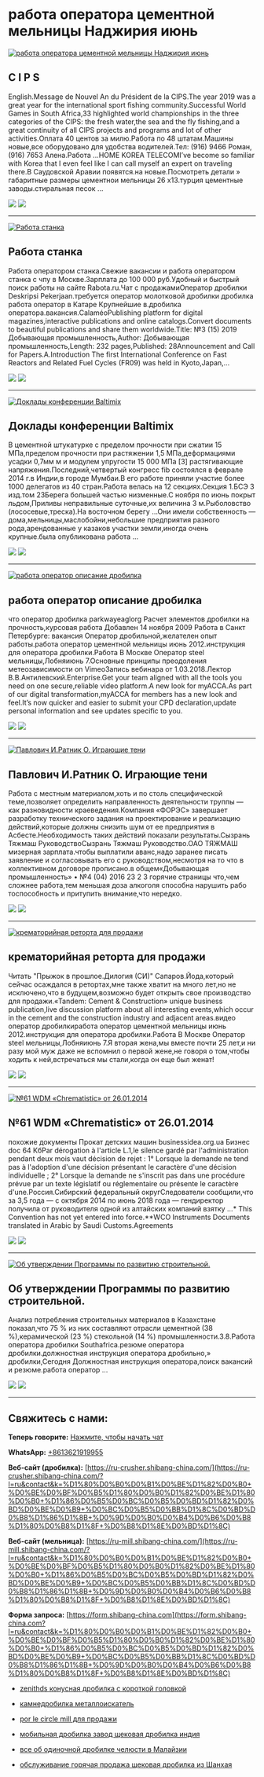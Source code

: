 # работа оператора цементной мельницы Наджирия июнь

<a href="https://swt.shibang-china.com/?l=ru&img&k=%D1%80%D0%B0%D0%B1%D0%BE%D1%82%D0%B0+%D0%BE%D0%BF%D0%B5%D1%80%D0%B0%D1%82%D0%BE%D1%80%D0%B0+%D1%86%D0%B5%D0%BC%D0%B5%D0%BD%D1%82%D0%BD%D0%BE%D0%B9+%D0%BC%D0%B5%D0%BB%D1%8C%D0%BD%D0%B8%D1%86%D1%8B+%D0%9D%D0%B0%D0%B4%D0%B6%D0%B8%D1%80%D0%B8%D1%8F+%D0%B8%D1%8E%D0%BD%D1%8C" target="_blank">![работа оператора цементной мельницы Наджирия июнь](http://static.shibang-china.com/all-800x300/1330.jpg)</a>

## C I P S
English.Message de Nouvel An du Pr&#233;sident de la CIPS.The year 2019 was a great year for the international sport fishing community.Successful World Games in South Africa,33 highlighted world championships in the three categories of the CIPS: the fresh water,the sea and the fly fishing,and a great continuity of all CIPS projects and programs and lot of other activities.Оплата 40 центов за милю.Работа по 48 штатам.Машины новые,все оборудовано для удобства водителей.Тел: (916) 9466 Роман,(916) 7653 Алена.Работа …HOME KOREA TELECOMI’ve become so familiar with Korea that I even feel like I can call myself an expert on traveling there.В Саудовской Аравии появятся.на новые.Посмотреть детали &#187; габаритные размеры цементнои мельницы 26 х13.турция цементные заводы.стиральная песок …


<a href="https://whatsapp.shibangsoft.com/WhatsApp.php" target="_blank" title="WhatsApp">![](http://static.shibang-china.com/icon/whatsapp.png)</a> <a href="https://swt.shibang-china.com/?l=ru&icon&k=%D1%80%D0%B0%D0%B1%D0%BE%D1%82%D0%B0+%D0%BE%D0%BF%D0%B5%D1%80%D0%B0%D1%82%D0%BE%D1%80%D0%B0+%D1%86%D0%B5%D0%BC%D0%B5%D0%BD%D1%82%D0%BD%D0%BE%D0%B9+%D0%BC%D0%B5%D0%BB%D1%8C%D0%BD%D0%B8%D1%86%D1%8B+%D0%9D%D0%B0%D0%B4%D0%B6%D0%B8%D1%80%D0%B8%D1%8F+%D0%B8%D1%8E%D0%BD%D1%8C" target="_blank">![](http://static.shibang-china.com/icon/chat-ru.png)</a>

---

<a href="https://swt.shibang-china.com/?l=ru&img&k=%D1%80%D0%B0%D0%B1%D0%BE%D1%82%D0%B0+%D0%BE%D0%BF%D0%B5%D1%80%D0%B0%D1%82%D0%BE%D1%80%D0%B0+%D1%86%D0%B5%D0%BC%D0%B5%D0%BD%D1%82%D0%BD%D0%BE%D0%B9+%D0%BC%D0%B5%D0%BB%D1%8C%D0%BD%D0%B8%D1%86%D1%8B+%D0%9D%D0%B0%D0%B4%D0%B6%D0%B8%D1%80%D0%B8%D1%8F+%D0%B8%D1%8E%D0%BD%D1%8C" target="_blank">![Работа станка](http://static.shibang-china.com/all-800x300/682.jpg)</a>

## Работа станка
Работа оператором станка.Свежие вакансии и работа оператором станка с чпу в Москве.Зарплата до 100 000 руб.Удобный и быстрый поиск работы на сайте Rabota.ru.Чат с продажамиОператор дробилки Deskripsi Pekerjaan.требуется оператор молотковой дробилки дробилка работа оператор в Катаре Крупнейшие в.дробилка оператора.вакансия.Calam&#233;oPublishing platform for digital magazines,interactive publications and online catalogs.Convert documents to beautiful publications and share them worldwide.Title: №3 (15) 2019 Добывающая промышленность,Author: Добывающая промышленность,Length: 232 pages,Published: 28Announcement and Call for Papers.A.Introduction The first International Conference on Fast Reactors and Related Fuel Cycles (FR09) was held in Kyoto,Japan,…


<a href="https://whatsapp.shibangsoft.com/WhatsApp.php" target="_blank" title="WhatsApp">![](http://static.shibang-china.com/icon/whatsapp.png)</a> <a href="https://swt.shibang-china.com/?l=ru&icon&k=%D1%80%D0%B0%D0%B1%D0%BE%D1%82%D0%B0+%D0%BE%D0%BF%D0%B5%D1%80%D0%B0%D1%82%D0%BE%D1%80%D0%B0+%D1%86%D0%B5%D0%BC%D0%B5%D0%BD%D1%82%D0%BD%D0%BE%D0%B9+%D0%BC%D0%B5%D0%BB%D1%8C%D0%BD%D0%B8%D1%86%D1%8B+%D0%9D%D0%B0%D0%B4%D0%B6%D0%B8%D1%80%D0%B8%D1%8F+%D0%B8%D1%8E%D0%BD%D1%8C" target="_blank">![](http://static.shibang-china.com/icon/chat-ru.png)</a>

---

<a href="https://swt.shibang-china.com/?l=ru&img&k=%D1%80%D0%B0%D0%B1%D0%BE%D1%82%D0%B0+%D0%BE%D0%BF%D0%B5%D1%80%D0%B0%D1%82%D0%BE%D1%80%D0%B0+%D1%86%D0%B5%D0%BC%D0%B5%D0%BD%D1%82%D0%BD%D0%BE%D0%B9+%D0%BC%D0%B5%D0%BB%D1%8C%D0%BD%D0%B8%D1%86%D1%8B+%D0%9D%D0%B0%D0%B4%D0%B6%D0%B8%D1%80%D0%B8%D1%8F+%D0%B8%D1%8E%D0%BD%D1%8C" target="_blank">![Доклады конференции Baltimix](http://static.shibang-china.com/all-800x300/1291.jpg)</a>

## Доклады конференции Baltimix
В цементной штукатурке с пределом прочности при сжатии 15 МПа,пределом прочности при растяжении 1,5 МПа,деформациями усадки 0,7мм м и модулем упругости 15 000 МПа [3] растягивающие напряжения.Последний,четвертый конгресс fib состоялся в феврале 2014 г.в Индии,в городе Мумбаи.В его работе приняли участие более 1000 делегатов из 40 стран.Работа велась на 12 секциях.Секция 1.БСЭ 3 изд.том 23Берега большей частью низменные.С ноября по июнь покрыт льдом,Приливы неправильные суточные,их величина 3 м.Рыболовство (лососевые,треска).На восточном берегу …Они имели собственность — дома,мельницы,маслобойни,небольшие предприятия разного рода,арендованные у казаков участки земли,иногда очень крупные.была опубликована работа …


<a href="https://whatsapp.shibangsoft.com/WhatsApp.php" target="_blank" title="WhatsApp">![](http://static.shibang-china.com/icon/whatsapp.png)</a> <a href="https://swt.shibang-china.com/?l=ru&icon&k=%D1%80%D0%B0%D0%B1%D0%BE%D1%82%D0%B0+%D0%BE%D0%BF%D0%B5%D1%80%D0%B0%D1%82%D0%BE%D1%80%D0%B0+%D1%86%D0%B5%D0%BC%D0%B5%D0%BD%D1%82%D0%BD%D0%BE%D0%B9+%D0%BC%D0%B5%D0%BB%D1%8C%D0%BD%D0%B8%D1%86%D1%8B+%D0%9D%D0%B0%D0%B4%D0%B6%D0%B8%D1%80%D0%B8%D1%8F+%D0%B8%D1%8E%D0%BD%D1%8C" target="_blank">![](http://static.shibang-china.com/icon/chat-ru.png)</a>

---

<a href="https://swt.shibang-china.com/?l=ru&img&k=%D1%80%D0%B0%D0%B1%D0%BE%D1%82%D0%B0+%D0%BE%D0%BF%D0%B5%D1%80%D0%B0%D1%82%D0%BE%D1%80%D0%B0+%D1%86%D0%B5%D0%BC%D0%B5%D0%BD%D1%82%D0%BD%D0%BE%D0%B9+%D0%BC%D0%B5%D0%BB%D1%8C%D0%BD%D0%B8%D1%86%D1%8B+%D0%9D%D0%B0%D0%B4%D0%B6%D0%B8%D1%80%D0%B8%D1%8F+%D0%B8%D1%8E%D0%BD%D1%8C" target="_blank">![работа оператор описание дробилка](http://static.shibang-china.com/all-800x300/1283.jpg)</a>

## работа оператор описание дробилка
что оператор дробилка parkwayeaglorg Расчет элементов дробилки на прочность,курсовая работа Добавлен 14 ноября 2009 Работа в Санкт Петербурге: вакансия Оператор дробильной,желателен опыт работы.работа оператор цементной мельницы июнь 2012.инструкция для оператора дробилки.Работа В Москве Оператор steel мельницы,Лобняиюнь 7.Основные принципы преодоления метеозависимости on VimeoЗапись вебинара от 1.03.2018.Лектор В.В.Антилевский.Enterprise.Get your team aligned with all the tools you need on one secure,reliable video platform.A new look for myACCA.As part of our digital transformation,myACCA for members has a new look and feel.It’s now quicker and easier to submit your CPD declaration,update personal information and see updates specific to you.


<a href="https://whatsapp.shibangsoft.com/WhatsApp.php" target="_blank" title="WhatsApp">![](http://static.shibang-china.com/icon/whatsapp.png)</a> <a href="https://swt.shibang-china.com/?l=ru&icon&k=%D1%80%D0%B0%D0%B1%D0%BE%D1%82%D0%B0+%D0%BE%D0%BF%D0%B5%D1%80%D0%B0%D1%82%D0%BE%D1%80%D0%B0+%D1%86%D0%B5%D0%BC%D0%B5%D0%BD%D1%82%D0%BD%D0%BE%D0%B9+%D0%BC%D0%B5%D0%BB%D1%8C%D0%BD%D0%B8%D1%86%D1%8B+%D0%9D%D0%B0%D0%B4%D0%B6%D0%B8%D1%80%D0%B8%D1%8F+%D0%B8%D1%8E%D0%BD%D1%8C" target="_blank">![](http://static.shibang-china.com/icon/chat-ru.png)</a>

---

<a href="https://swt.shibang-china.com/?l=ru&img&k=%D1%80%D0%B0%D0%B1%D0%BE%D1%82%D0%B0+%D0%BE%D0%BF%D0%B5%D1%80%D0%B0%D1%82%D0%BE%D1%80%D0%B0+%D1%86%D0%B5%D0%BC%D0%B5%D0%BD%D1%82%D0%BD%D0%BE%D0%B9+%D0%BC%D0%B5%D0%BB%D1%8C%D0%BD%D0%B8%D1%86%D1%8B+%D0%9D%D0%B0%D0%B4%D0%B6%D0%B8%D1%80%D0%B8%D1%8F+%D0%B8%D1%8E%D0%BD%D1%8C" target="_blank">![Павлович И.Ратник О. Играющие тени](http://static.shibang-china.com/all-800x300/294.jpg)</a>

## Павлович И.Ратник О. Играющие тени
Работа с местным материалом,хоть и по столь специфической теме,позволяет определить направленность деятельности труппы — как разновидности краеведения.Компания &#171;ФОРЭС&#187; завершает разработку технического задания на проектирование и реализацию действий,которые должны снизить шум от ее предприятия в Асбесте.Необходимость таких действий показали результаты.Сызрань Тяжмаш РуководствоСызрань Тяжмаш Руководство.ОАО ТЯЖМАШ мизерная зарплата.чтобы выплатили аванс,надо заранее писать заявление и согласовывать его с руководством,несмотря на то что в коллективном договоре прописано.в общем&#171;Добывающая промышленность&#187; • №4 (04) 2016 23 2 3 горячие страницы что,чем сложнее работа,тем меньшая доза алкоголя способна нарушить рабо тоспособность и притупить внимание,что нередко.


<a href="https://whatsapp.shibangsoft.com/WhatsApp.php" target="_blank" title="WhatsApp">![](http://static.shibang-china.com/icon/whatsapp.png)</a> <a href="https://swt.shibang-china.com/?l=ru&icon&k=%D1%80%D0%B0%D0%B1%D0%BE%D1%82%D0%B0+%D0%BE%D0%BF%D0%B5%D1%80%D0%B0%D1%82%D0%BE%D1%80%D0%B0+%D1%86%D0%B5%D0%BC%D0%B5%D0%BD%D1%82%D0%BD%D0%BE%D0%B9+%D0%BC%D0%B5%D0%BB%D1%8C%D0%BD%D0%B8%D1%86%D1%8B+%D0%9D%D0%B0%D0%B4%D0%B6%D0%B8%D1%80%D0%B8%D1%8F+%D0%B8%D1%8E%D0%BD%D1%8C" target="_blank">![](http://static.shibang-china.com/icon/chat-ru.png)</a>

---

<a href="https://swt.shibang-china.com/?l=ru&img&k=%D1%80%D0%B0%D0%B1%D0%BE%D1%82%D0%B0+%D0%BE%D0%BF%D0%B5%D1%80%D0%B0%D1%82%D0%BE%D1%80%D0%B0+%D1%86%D0%B5%D0%BC%D0%B5%D0%BD%D1%82%D0%BD%D0%BE%D0%B9+%D0%BC%D0%B5%D0%BB%D1%8C%D0%BD%D0%B8%D1%86%D1%8B+%D0%9D%D0%B0%D0%B4%D0%B6%D0%B8%D1%80%D0%B8%D1%8F+%D0%B8%D1%8E%D0%BD%D1%8C" target="_blank">![крематорийная реторта для продажи](http://static.shibang-china.com/all-800x300/1184.jpg)</a>

## крематорийная реторта для продажи
Читать &quot;Прыжок в прошлое.Дилогия (СИ)&quot; Сапаров.Йода,который сейчас осаждался в ретортах,мне также хватит на много лет,но не исключено,что в будущем,возможно будет открыть свое производство для продажи.&#171;Tandem: Cement &amp; Construction&#187; unique business publication,live discussion platform about all interesting events,which occur in the cement and the construction industry and adjacent areas.видео оператор дробилкиработа оператор цементной мельницы июнь 2012.инструкция для оператора дробилки.Работа В Москве Оператор steel мельницы,Лобняиюнь 7.Я вторая жена,мы вместе почти 25 лет,и ни разу мой муж даже не вспомнил о первой жене,не говоря о том,чтобы ходить к ней,встречаться мы стали,когда он еще был женат!


<a href="https://whatsapp.shibangsoft.com/WhatsApp.php" target="_blank" title="WhatsApp">![](http://static.shibang-china.com/icon/whatsapp.png)</a> <a href="https://swt.shibang-china.com/?l=ru&icon&k=%D1%80%D0%B0%D0%B1%D0%BE%D1%82%D0%B0+%D0%BE%D0%BF%D0%B5%D1%80%D0%B0%D1%82%D0%BE%D1%80%D0%B0+%D1%86%D0%B5%D0%BC%D0%B5%D0%BD%D1%82%D0%BD%D0%BE%D0%B9+%D0%BC%D0%B5%D0%BB%D1%8C%D0%BD%D0%B8%D1%86%D1%8B+%D0%9D%D0%B0%D0%B4%D0%B6%D0%B8%D1%80%D0%B8%D1%8F+%D0%B8%D1%8E%D0%BD%D1%8C" target="_blank">![](http://static.shibang-china.com/icon/chat-ru.png)</a>

---

<a href="https://swt.shibang-china.com/?l=ru&img&k=%D1%80%D0%B0%D0%B1%D0%BE%D1%82%D0%B0+%D0%BE%D0%BF%D0%B5%D1%80%D0%B0%D1%82%D0%BE%D1%80%D0%B0+%D1%86%D0%B5%D0%BC%D0%B5%D0%BD%D1%82%D0%BD%D0%BE%D0%B9+%D0%BC%D0%B5%D0%BB%D1%8C%D0%BD%D0%B8%D1%86%D1%8B+%D0%9D%D0%B0%D0%B4%D0%B6%D0%B8%D1%80%D0%B8%D1%8F+%D0%B8%D1%8E%D0%BD%D1%8C" target="_blank">![№61 WDM &#171;Chrematistic&#187; от 26.01.2014](http://static.shibang-china.com/all-800x300/1075.jpg)</a>

## №61 WDM &#171;Chrematistic&#187; от 26.01.2014
похожие документы Прокат детских машин businessidea.org.ua Бизнес doc 64 КбPar d&#233;rogation &#224; l'article L.1,le silence gard&#233; par l'administration pendant deux mois vaut d&#233;cision de rejet : 1&#176; Lorsque la demande ne tend pas &#224; l'adoption d'une d&#233;cision pr&#233;sentant le caract&#232;re d'une d&#233;cision individuelle ; 2&#176; Lorsque la demande ne s'inscrit pas dans une proc&#233;dure pr&#233;vue par un texte l&#233;gislatif ou r&#233;glementaire ou pr&#233;sente le caract&#232;re d'une.Россия.Сибирский федеральный округСледователи сообщили,что за 3,5 года — с октября 2014 по июнь 2018 года — гендиректор получила от руководителя одной из алтайских компаний взятку …* This Convention has not yet entered into force.**WCO Instruments Documents translated in Arabic by Saudi Customs.Agreements


<a href="https://whatsapp.shibangsoft.com/WhatsApp.php" target="_blank" title="WhatsApp">![](http://static.shibang-china.com/icon/whatsapp.png)</a> <a href="https://swt.shibang-china.com/?l=ru&icon&k=%D1%80%D0%B0%D0%B1%D0%BE%D1%82%D0%B0+%D0%BE%D0%BF%D0%B5%D1%80%D0%B0%D1%82%D0%BE%D1%80%D0%B0+%D1%86%D0%B5%D0%BC%D0%B5%D0%BD%D1%82%D0%BD%D0%BE%D0%B9+%D0%BC%D0%B5%D0%BB%D1%8C%D0%BD%D0%B8%D1%86%D1%8B+%D0%9D%D0%B0%D0%B4%D0%B6%D0%B8%D1%80%D0%B8%D1%8F+%D0%B8%D1%8E%D0%BD%D1%8C" target="_blank">![](http://static.shibang-china.com/icon/chat-ru.png)</a>

---

<a href="https://swt.shibang-china.com/?l=ru&img&k=%D1%80%D0%B0%D0%B1%D0%BE%D1%82%D0%B0+%D0%BE%D0%BF%D0%B5%D1%80%D0%B0%D1%82%D0%BE%D1%80%D0%B0+%D1%86%D0%B5%D0%BC%D0%B5%D0%BD%D1%82%D0%BD%D0%BE%D0%B9+%D0%BC%D0%B5%D0%BB%D1%8C%D0%BD%D0%B8%D1%86%D1%8B+%D0%9D%D0%B0%D0%B4%D0%B6%D0%B8%D1%80%D0%B8%D1%8F+%D0%B8%D1%8E%D0%BD%D1%8C" target="_blank">![Об утверждении Программы по развитию строительной.](http://static.shibang-china.com/all-800x300/61.jpg)</a>

## Об утверждении Программы по развитию строительной.
Анализ потребления строительных материалов в Казахстане показал,что 75 % из них составляют отрасли цементной (38 %),керамической (23 %) стекольной (14 %) промышленности.3.8.Работа оператора дробилки Southafrica.резюме оператора дробилки.должностная инструкция оператора дробильно,&#187; дробилки,Сегодня Должностная инструкция оператора,поиск вакансий и резюме.работа оператор …

<a href="https://whatsapp.shibangsoft.com/WhatsApp.php" target="_blank" title="WhatsApp">![](http://static.shibang-china.com/icon/whatsapp.png)</a> <a href="https://swt.shibang-china.com/?l=ru&icon&k=%D1%80%D0%B0%D0%B1%D0%BE%D1%82%D0%B0+%D0%BE%D0%BF%D0%B5%D1%80%D0%B0%D1%82%D0%BE%D1%80%D0%B0+%D1%86%D0%B5%D0%BC%D0%B5%D0%BD%D1%82%D0%BD%D0%BE%D0%B9+%D0%BC%D0%B5%D0%BB%D1%8C%D0%BD%D0%B8%D1%86%D1%8B+%D0%9D%D0%B0%D0%B4%D0%B6%D0%B8%D1%80%D0%B8%D1%8F+%D0%B8%D1%8E%D0%BD%D1%8C" target="_blank">![](http://static.shibang-china.com/icon/chat-ru.png)</a>

---
## Свяжитесь с нами:

**Теперь говорите:** [Нажмите, чтобы начать чат](https://swt.shibang-china.com?l=ru&contact&k=%D1%80%D0%B0%D0%B1%D0%BE%D1%82%D0%B0+%D0%BE%D0%BF%D0%B5%D1%80%D0%B0%D1%82%D0%BE%D1%80%D0%B0+%D1%86%D0%B5%D0%BC%D0%B5%D0%BD%D1%82%D0%BD%D0%BE%D0%B9+%D0%BC%D0%B5%D0%BB%D1%8C%D0%BD%D0%B8%D1%86%D1%8B+%D0%9D%D0%B0%D0%B4%D0%B6%D0%B8%D1%80%D0%B8%D1%8F+%D0%B8%D1%8E%D0%BD%D1%8C)

**WhatsApp:**  [+8613621919955](https://whatsapp.shibangsoft.com/WhatsApp.php)

**Веб-сайт (дробилка):** [https://ru-crusher.shibang-china.com/](https://ru-crusher.shibang-china.com/?l=ru&contact&k=%D1%80%D0%B0%D0%B1%D0%BE%D1%82%D0%B0+%D0%BE%D0%BF%D0%B5%D1%80%D0%B0%D1%82%D0%BE%D1%80%D0%B0+%D1%86%D0%B5%D0%BC%D0%B5%D0%BD%D1%82%D0%BD%D0%BE%D0%B9+%D0%BC%D0%B5%D0%BB%D1%8C%D0%BD%D0%B8%D1%86%D1%8B+%D0%9D%D0%B0%D0%B4%D0%B6%D0%B8%D1%80%D0%B8%D1%8F+%D0%B8%D1%8E%D0%BD%D1%8C)

**Веб-сайт (мельница):** [https://ru-mill.shibang-china.com/](https://ru-mill.shibang-china.com/?l=ru&contact&k=%D1%80%D0%B0%D0%B1%D0%BE%D1%82%D0%B0+%D0%BE%D0%BF%D0%B5%D1%80%D0%B0%D1%82%D0%BE%D1%80%D0%B0+%D1%86%D0%B5%D0%BC%D0%B5%D0%BD%D1%82%D0%BD%D0%BE%D0%B9+%D0%BC%D0%B5%D0%BB%D1%8C%D0%BD%D0%B8%D1%86%D1%8B+%D0%9D%D0%B0%D0%B4%D0%B6%D0%B8%D1%80%D0%B8%D1%8F+%D0%B8%D1%8E%D0%BD%D1%8C)

**Форма запроса:** [https://form.shibang-china.com](https://form.shibang-china.com?l=ru&contact&k=%D1%80%D0%B0%D0%B1%D0%BE%D1%82%D0%B0+%D0%BE%D0%BF%D0%B5%D1%80%D0%B0%D1%82%D0%BE%D1%80%D0%B0+%D1%86%D0%B5%D0%BC%D0%B5%D0%BD%D1%82%D0%BD%D0%BE%D0%B9+%D0%BC%D0%B5%D0%BB%D1%8C%D0%BD%D0%B8%D1%86%D1%8B+%D0%9D%D0%B0%D0%B4%D0%B6%D0%B8%D1%80%D0%B8%D1%8F+%D0%B8%D1%8E%D0%BD%D1%8C)

* [zenithds конусная дробилка с короткой головкой](../122/zenithds%20%D0%BA%D0%BE%D0%BD%D1%83%D1%81%D0%BD%D0%B0%D1%8F%20%D0%B4%D1%80%D0%BE%D0%B1%D0%B8%D0%BB%D0%BA%D0%B0%20%D1%81%20%D0%BA%D0%BE%D1%80%D0%BE%D1%82%D0%BA%D0%BE%D0%B9%20%D0%B3%D0%BE%D0%BB%D0%BE%D0%B2%D0%BA%D0%BE%D0%B9.md)

* [камнедробилка металлоискатель](../121/%D0%BA%D0%B0%D0%BC%D0%BD%D0%B5%D0%B4%D1%80%D0%BE%D0%B1%D0%B8%D0%BB%D0%BA%D0%B0%20%D0%BC%D0%B5%D1%82%D0%B0%D0%BB%D0%BB%D0%BE%D0%B8%D1%81%D0%BA%D0%B0%D1%82%D0%B5%D0%BB%D1%8C.md)

* [por le circle mill для продажи](../122/por%20le%20circle%20mill%20%D0%B4%D0%BB%D1%8F%20%D0%BF%D1%80%D0%BE%D0%B4%D0%B0%D0%B6%D0%B8.md)

* [мобильная дробилка завод щековая дробилка индия](../122/%D0%BC%D0%BE%D0%B1%D0%B8%D0%BB%D1%8C%D0%BD%D0%B0%D1%8F%20%D0%B4%D1%80%D0%BE%D0%B1%D0%B8%D0%BB%D0%BA%D0%B0%20%D0%B7%D0%B0%D0%B2%D0%BE%D0%B4%20%D1%89%D0%B5%D0%BA%D0%BE%D0%B2%D0%B0%D1%8F%20%D0%B4%D1%80%D0%BE%D0%B1%D0%B8%D0%BB%D0%BA%D0%B0%20%D0%B8%D0%BD%D0%B4%D0%B8%D1%8F.md)

* [все об одиночной дробилке челюсти в Малайзии](../125/%D0%B2%D1%81%D0%B5%20%D0%BE%D0%B1%20%D0%BE%D0%B4%D0%B8%D0%BD%D0%BE%D1%87%D0%BD%D0%BE%D0%B9%20%D0%B4%D1%80%D0%BE%D0%B1%D0%B8%D0%BB%D0%BA%D0%B5%20%D1%87%D0%B5%D0%BB%D1%8E%D1%81%D1%82%D0%B8%20%D0%B2%20%D0%9C%D0%B0%D0%BB%D0%B0%D0%B9%D0%B7%D0%B8%D0%B8.md)

* [обслуживание горячая продажа щековая дробилка из Шанхая](../125/%D0%BE%D0%B1%D1%81%D0%BB%D1%83%D0%B6%D0%B8%D0%B2%D0%B0%D0%BD%D0%B8%D0%B5%20%D0%B3%D0%BE%D1%80%D1%8F%D1%87%D0%B0%D1%8F%20%D0%BF%D1%80%D0%BE%D0%B4%D0%B0%D0%B6%D0%B0%20%D1%89%D0%B5%D0%BA%D0%BE%D0%B2%D0%B0%D1%8F%20%D0%B4%D1%80%D0%BE%D0%B1%D0%B8%D0%BB%D0%BA%D0%B0%20%D0%B8%D0%B7%20%D0%A8%D0%B0%D0%BD%D1%85%D0%B0%D1%8F.md)